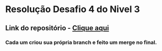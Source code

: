 # Resolução Desafio 4 do Nivel 3

## Link do repositório - [Clique aqui](https://github.com/JGGrande/atividade-em-sala/tree/main)

### Cada um criou sua própria branch e feito um merge no final.